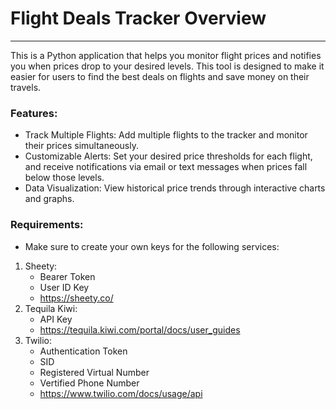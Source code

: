 <h1>Flight Deals Tracker Overview</h1>

---

This is a Python application that helps you monitor flight prices and notifies you when prices drop to your desired levels. This tool is designed to make it easier for users to find the best deals on flights and save money on their travels.

<h3>Features:</h3> 

- Track Multiple Flights: Add multiple flights to the tracker and monitor their prices simultaneously.
- Customizable Alerts: Set your desired price thresholds for each flight, and receive notifications via email or text messages when prices fall below those levels.
- Data Visualization: View historical price trends through interactive charts and graphs.

<h3>Requirements:</h3>

- Make sure to create your own keys for the following services:

1) Sheety:
   - Bearer Token
   - User ID Key
   - https://sheety.co/
2) Tequila Kiwi:
   - API Key
   - https://tequila.kiwi.com/portal/docs/user_guides
3) Twilio:
   - Authentication Token
   - SID
   - Registered Virtual Number
   - Vertified Phone Number
   - https://www.twilio.com/docs/usage/api
